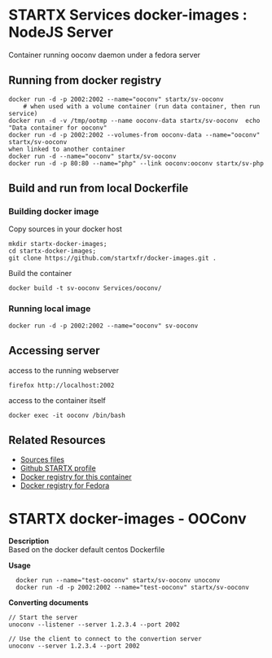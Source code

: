 # STARTX Services docker-images : NodeJS Server

Container running ooconv daemon under a fedora server

## Running from docker registry

	docker run -d -p 2002:2002 --name="ooconv" startx/sv-ooconv
        # when used with a volume container (run data container, then run service)
	docker run -d -v /tmp/ootmp --name ooconv-data startx/sv-ooconv  echo "Data container for ooconv"
	docker run -d -p 2002:2002 --volumes-from ooconv-data --name="ooconv" startx/sv-ooconv
	when linked to another container
	docker run -d --name="ooconv" startx/sv-ooconv
	docker run -d -p 80:80 --name="php" --link ooconv:ooconv startx/sv-php

## Build and run from local Dockerfile
### Building docker image
Copy sources in your docker host 

	mkdir startx-docker-images; 
	cd startx-docker-images;
	git clone https://github.com/startxfr/docker-images.git .

Build the container

	docker build -t sv-ooconv Services/ooconv/

### Running local image

	docker run -d -p 2002:2002 --name="ooconv" sv-ooconv

## Accessing server
access to the running webserver

	firefox http://localhost:2002

access to the container itself

	docker exec -it ooconv /bin/bash

## Related Resources
* [Sources files](https://github.com/startxfr/docker-images/tree/master/Services/ooconv)
* [Github STARTX profile](https://github.com/startxfr/docker-images)
* [Docker registry for this container](https://registry.hub.docker.com/u/startx/sv-ooconv/)
* [Docker registry for Fedora](https://registry.hub.docker.com/u/fedora/)

STARTX docker-images - OOConv
=============================

**Description**  
Based on the docker default centos Dockerfile

**Usage**  

	  docker run --name="test-ooconv" startx/sv-ooconv unoconv
	  docker run -d -p 2002:2002 --name="test-ooconv" startx/sv-ooconv


**Converting documents**

	// Start the server 
	unoconv --listener --server 1.2.3.4 --port 2002

	// Use the client to connect to the convertion server
	unoconv --server 1.2.3.4 --port 2002
